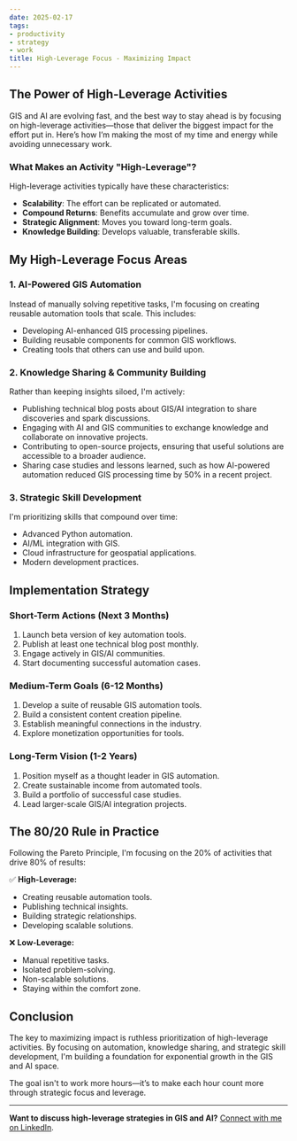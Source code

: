 ```yaml
---
date: 2025-02-17
tags:
- productivity
- strategy
- work
title: High-Leverage Focus - Maximizing Impact
---
```


## **The Power of High-Leverage Activities**

GIS and AI are evolving fast, and the best way to stay ahead is by focusing on high-leverage activities—those that deliver the biggest impact for the effort put in. Here’s how I’m making the most of my time and energy while avoiding unnecessary work.

### **What Makes an Activity "High-Leverage"?**

High-leverage activities typically have these characteristics:

- **Scalability**: The effort can be replicated or automated.
- **Compound Returns**: Benefits accumulate and grow over time.
- **Strategic Alignment**: Moves you toward long-term goals.
- **Knowledge Building**: Develops valuable, transferable skills.

## **My High-Leverage Focus Areas**

### **1. AI-Powered GIS Automation**

Instead of manually solving repetitive tasks, I'm focusing on creating reusable automation tools that scale. This includes:

- Developing AI-enhanced GIS processing pipelines.
- Building reusable components for common GIS workflows.
- Creating tools that others can use and build upon.

### **2. Knowledge Sharing & Community Building**

Rather than keeping insights siloed, I'm actively:

- Publishing technical blog posts about GIS/AI integration to share discoveries and spark discussions.
- Engaging with AI and GIS communities to exchange knowledge and collaborate on innovative projects.
- Contributing to open-source projects, ensuring that useful solutions are accessible to a broader audience.
- Sharing case studies and lessons learned, such as how AI-powered automation reduced GIS processing time by 50% in a recent project.

### **3. Strategic Skill Development**

I'm prioritizing skills that compound over time:

- Advanced Python automation.
- AI/ML integration with GIS.
- Cloud infrastructure for geospatial applications.
- Modern development practices.

## **Implementation Strategy**

### **Short-Term Actions (Next 3 Months)**

1. Launch beta version of key automation tools.
2. Publish at least one technical blog post monthly.
3. Engage actively in GIS/AI communities.
4. Start documenting successful automation cases.

### **Medium-Term Goals (6-12 Months)**

1. Develop a suite of reusable GIS automation tools.
2. Build a consistent content creation pipeline.
3. Establish meaningful connections in the industry.
4. Explore monetization opportunities for tools.

### **Long-Term Vision (1-2 Years)**

1. Position myself as a thought leader in GIS automation.
2. Create sustainable income from automated tools.
3. Build a portfolio of successful case studies.
4. Lead larger-scale GIS/AI integration projects.

## **The 80/20 Rule in Practice**

Following the Pareto Principle, I'm focusing on the 20% of activities that drive 80% of results:

✅ **High-Leverage:**

- Creating reusable automation tools.
- Publishing technical insights.
- Building strategic relationships.
- Developing scalable solutions.

❌ **Low-Leverage:**

- Manual repetitive tasks.
- Isolated problem-solving.
- Non-scalable solutions.
- Staying within the comfort zone.

## **Conclusion**

The key to maximizing impact is ruthless prioritization of high-leverage activities. By focusing on automation, knowledge sharing, and strategic skill development, I'm building a foundation for exponential growth in the GIS and AI space.

The goal isn't to work more hours—it’s to make each hour count more through strategic focus and leverage.

---

**Want to discuss high-leverage strategies in GIS and AI?** [Connect with me on LinkedIn](https://www.linkedin.com/in/dannymcvey/).


